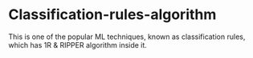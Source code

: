 # Classification-rules-algorithm
This is one of the popular ML techniques, known as classification rules, which has 1R &amp; RIPPER algorithm inside it.
